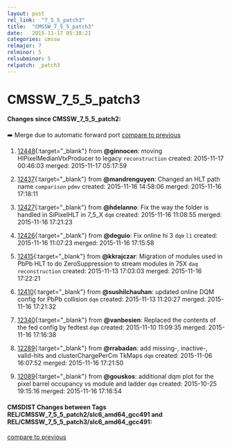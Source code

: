```yaml
---
layout: post
rel_link:  "7_5_5_patch3"
title:  "CMSSW_7_5_5_patch3"
date:   2015-11-17 05:38:21
categories: cmssw
relmajor: 7
relminor: 5
relsubminor: 5
relpatch: _patch3
---
```


# CMSSW_7_5_5_patch3
#### Changes since CMSSW_7_5_5_patch2:

:arrow_right: Merge due to automatic forward port
[compare to previous](https://github.com/cms-sw/cmssw/compare/CMSSW_7_5_5_patch2...CMSSW_7_5_5_patch3)



1. [12448](http://github.com/cms-sw/cmssw/pull/12448){:target="_blank"}  from **@ginnocen**: moving HIPixelMedianVtxProducer to legacy `reconstruction`  created: 2015-11-17 00:46:03 merged: 2015-11-17 05:17:59

2. [12437](http://github.com/cms-sw/cmssw/pull/12437){:target="_blank"}  from **@mandrenguyen**: Changed an HLT path name `comparison`  `pdmv`  created: 2015-11-16 14:58:06 merged: 2015-11-16 17:18:11

3. [12427](http://github.com/cms-sw/cmssw/pull/12427){:target="_blank"}  from **@hdelanno**: Fix the way the folder is handled in SiPixelHLT in 7_5_X `dqm`  created: 2015-11-16 11:08:55 merged: 2015-11-16 17:21:23

4. [12426](http://github.com/cms-sw/cmssw/pull/12426){:target="_blank"}  from **@deguio**: Fix online hi 3 `dqm`  `l1`  created: 2015-11-16 11:07:23 merged: 2015-11-16 17:15:58

5. [12415](http://github.com/cms-sw/cmssw/pull/12415){:target="_blank"}  from **@kkrajczar**: Migration of modules used in PbPb HLT to do ZeroSuppression to stream modules in 75X `daq`  `reconstruction`  created: 2015-11-13 17:03:03 merged: 2015-11-16 17:22:21

6. [12410](http://github.com/cms-sw/cmssw/pull/12410){:target="_blank"}  from **@sushilchauhan**: updated online DQM config for PbPb collision `dqm`  created: 2015-11-13 11:20:27 merged: 2015-11-16 17:21:32

7. [12340](http://github.com/cms-sw/cmssw/pull/12340){:target="_blank"}  from **@vanbesien**: Replaced the contents of the fed config by fedtest `dqm`  created: 2015-11-10 11:09:35 merged: 2015-11-16 17:16:38

8. [12289](http://github.com/cms-sw/cmssw/pull/12289){:target="_blank"}  from **@rrabadan**: add missing-, inactive-, valid-hits and clusterChargePerCm TkMaps `dqm`  created: 2015-11-06 16:07:52 merged: 2015-11-16 17:21:50

9. [12089](http://github.com/cms-sw/cmssw/pull/12089){:target="_blank"}  from **@gouskos**: additional dqm plot for the pixel barrel occupancy vs module and ladder `dqm`  created: 2015-10-25 19:15:16 merged: 2015-11-16 17:16:54

#### CMSDIST Changes between Tags REL/CMSSW_7_5_5_patch2/slc6_amd64_gcc491 and REL/CMSSW_7_5_5_patch3/slc6_amd64_gcc491:

[compare to previous](https://github.com/cms-sw/cmsdist/compare/REL/CMSSW_7_5_5_patch2/slc6_amd64_gcc491...REL/CMSSW_7_5_5_patch3/slc6_amd64_gcc491)


